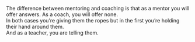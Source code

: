 The difference between mentoring and coaching is that as a mentor you will offer answers. As a coach, you will offer none.  
In both cases you’re giving them the ropes but in the first you’re holding their hand around them.  
And as a teacher, you are telling them.  

